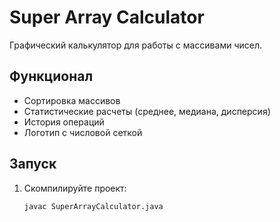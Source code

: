 # Super Array Calculator

Графический калькулятор для работы с массивами чисел.

## Функционал
- Сортировка массивов
- Статистические расчеты (среднее, медиана, дисперсия)
- История операций
- Логотип с числовой сеткой

## Запуск
1. Скомпилируйте проект:
   ```bash
   javac SuperArrayCalculator.java
